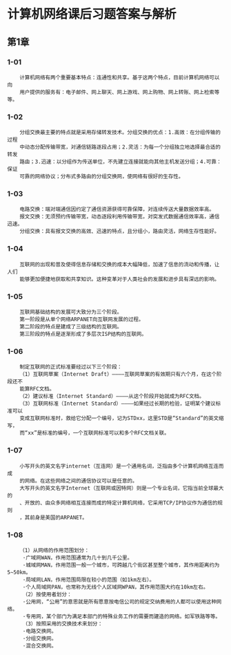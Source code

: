 # 计算机网络课后习题答案与解析
## 第1章
### 1-01
        计算机网络有两个重要基本特点：连通性和共享。基于这两个特点，目前计算机网络可以向
        用户提供的服务有：电子邮件、网上聊天、网上游戏、网上购物、网上转账、网上检索等等。
### 1-02
        分组交换最主要的特点就是采用存储转发技术。分组交换的优点：1.高效：在分组传输的过程
        中动态分配传输带宽，对通信链路逐段占用；2.灵活：为每一个分组独立地选择最合适的转发
        路由；3.迅速：以分组作为传送单位，不先建立连接就能向其他主机发送分组；4.可靠：保证
        可靠的网络协议；分布式多路由的分组交换网，使网络有很好的生存性。
### 1-03
        电路交换：端对端通信因约定了通信资源获得可靠保障，对连续传送大量数据效率高。
        报文交换：无须预约传输带宽，动态逐段利用传输带宽，对突发式数据通信效率高，通信迅速。
        分组交换：具有报文交换的高效、迅速的特点，且分组小，路由灵活，网络生存性能好。
### 1-04
        互联网的出现和普及使得信息存储和交换的成本大幅降低，加速了信息的流动和传播，让人们
        能够更加便捷地获取和共享知识。这种变革对于人类社会的发展和进步具有深远的影响。
### 1-05
        互联网基础结构的发展可大致分为三个阶段。
        第一阶段是从单个网络ARPANET向互联网发展的过程。
        第二阶段的特点是建成了三级结构的互联网。
        第三阶段的特点是逐渐形成了多层次ISP结构的互联网。
### 1-06
        制定互联网的正式标准要经过以下三个阶段：
        （1）互联网草案（Internet Draft）————互联网草案的有效期只有六个月，在这个阶段还不
        能算RFC文档。
        （2）建议标准（Internet Standard）————从这个阶段开始就成为RFC文档。
        （3）互联网标准（Internet Standard）————如果经过长期的检验，证明某个建议标准可以
        变成互联网标准时，救给它分配一个编号，记为STDxx，这里STD是“Standard”的英文缩写，
        而“xx”是标准的编号，一个互联网标准可以和多个RFC文档关联。
### 1-07
        小写开头的英文名字internet（互连网）是一个通用名词，泛指由多个计算机网络互连而成
        的网络。在这些网络之间的通信协议可以是任意的。
        大写开头的英文名字Internet（互联网或因特网）则是一个专业名词，它指当前全球最大的
        、开放的、由众多网络相互连接而成的特定计算机网络，它采用TCP/IP协议作为通信的规则
        ，其前身是美国的ARPANET。
### 1-08
        （1）从网络的作用范围划分：
         ·广域网WAN，作用范围通常为几十到几千公里。
         ·城域网MAN，作用范围一般一个城市，可跨越几个街区甚至整个城市，其作用距离约为5~50km。
         ·局域网LAN，作用范围局限在较小的范围（如1km左右）。
         ·个人局域网PAN，也常称为无线个人区域网WPAN，其作用范围大约在10km左右。
         （2）按使用者划分：
         ·公用网，“公用”的意思就是所有愿意按电信公司的规定交纳费用的人都可以使用这种网络。
         ·专用网，某个部门为满足本部门的特殊业务工作的需要而建造的网络。如军铁路等等。
         （3）按照采用的交换技术来划分：
         ·电路交换网。
         ·分组交换网。
         ·混合交换网。
         

        
